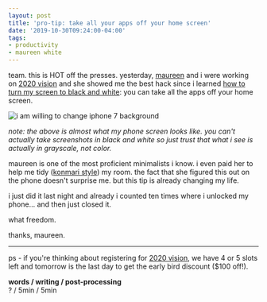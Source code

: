 ```yaml
---
layout: post
title: 'pro-tip: take all your apps off your home screen'
date: '2019-10-30T09:24:00-04:00'
tags:
- productivity
- maureen white
--- 
```


team. this is HOT off the presses. yesterday, [maureen](https://www.maureenwhiteconsulting.com) and i were working on [2020 vision](https://2020vision.space) and she showed me the best hack since i learned [how to turn my screen to black and white](https://medium.com/better-humans/how-to-make-your-iphone-black-and-white-and-why-you-should-42e70deb92c7): you can take all the apps off your home screen. 

![i am willing to change iphone 7 background](https://i.imgur.com/fxh5VeI.png)

_note: the above is almost what my phone screen looks like. you can't actually take screenshots in black and white so just trust that what i see is actually in grayscale, not color._

maureen is one of the most proficient minimalists i know. i even paid her to help me tidy ([konmari style](https://konmari.com)) my room. the fact that she figured this out on the phone doesn't surprise me. but this tip is already changing my life. 

i just did it last night and already i counted ten times where i unlocked my phone... and then just closed it.

what freedom. 

thanks, maureen. 

---

ps - if you're thinking about registering for [2020 vision](https://2020vision.space), we have 4 or 5 slots left and tomorrow is the last day to get the early bird discount ($100 off!). 

<!-- hyperlink bank -->


<!-- &#042; = asterisk -->
<!-- &#039; = single quote '-->

**words / writing / post-processing**  
? / 5min / 5min